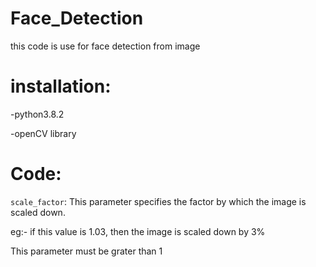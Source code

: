 # Face_Detection
this code is use for face detection from image
# installation:
-python3.8.2 

-openCV library 
# Code:
`scale_factor`: This parameter specifies the factor by which the image is scaled down.

eg:- if this value is 1.03, then the image is scaled down by 3% 

This parameter must be grater than 1


